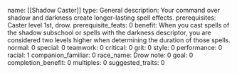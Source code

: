 name: [[Shadow Caster]]
type: General
description: Your command over shadow and darkness create longer-lasting spell effects.
prerequisites: Caster level 1st, drow.
prerequisite_feats: 0
benefit: When you cast spells of the shadow subschool or spells with the darkness descriptor, you are considered two levels higher when determining the duration of those spells.
normal: 0
special: 0
teamwork: 0
critical: 0
grit: 0
style: 0
performance: 0
racial: 1
companion_familiar: 0
race_name: Drow
note: 0
goal: 0
completion_benefit: 0
multiples: 0
suggested_traits: 0

